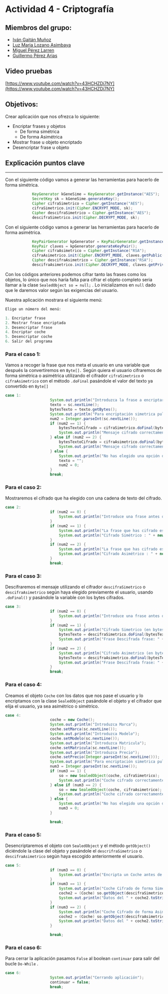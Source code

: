 # Actividad 4 - Criptografía

## Miembros del grupo:

- [Iván Gaitán Muñoz](https://github.com/IGaitanM)
- [Luz Maria Lozano Asimbaya](https://github.com/luzlozas)
- [Miguel Pérez Larren](https://github.com/miguelperezlarren)
- [Guillermo Pérez Arias](https://github.com/guiller91)

## Video pruebas

[https://www.youtube.com/watch?v=43HCHZDi7NY](https://www.youtube.com/watch?v=43HCHZDi7NY)



## Objetivos:

Crear aplicación que nos ofrezca lo siguiente:

- Encriptar frases y objetos
    - De forma simétrica
    - De forma Asimétrica
- Mostrar frase u objeto encriptado
- Desencriptar frase u objeto

## Explicación puntos clave

---

Con el siguiente código vamos a generar las herramientas para hacerlo de forma simétrica. 

```java
			KeyGenerator kGeneSime = KeyGenerator.getInstance("AES");
			SecretKey sk = kGeneSime.generateKey();
			Cipher cifraSimetrico = Cipher.getInstance("AES");
			cifraSimetrico.init(Cipher.ENCRYPT_MODE, sk);
			Cipher descifraSimetrico = Cipher.getInstance("AES");
			descifraSimetrico.init(Cipher.DECRYPT_MODE, sk);
```

Con el siguiente código vamos a generar las herramientas para hacerlo de forma asimétrica. 

```java
			KeyPairGenerator kpGenerator = KeyPairGenerator.getInstance("RSA");
			KeyPair claves = kpGenerator.generateKeyPair();
			Cipher cifraAsimetrico = Cipher.getInstance("RSA");
			cifraAsimetrico.init(Cipher.ENCRYPT_MODE, claves.getPublic());
			Cipher descifraAsimetrico = Cipher.getInstance("RSA");
			descifraAsimetrico.init(Cipher.DECRYPT_MODE, claves.getPrivate());
```

Con los códigos anteriores podemos cifrar tanto las frases como los objetos, lo único que nos haría falta para cifrar el objeto completo seria llamar a la clase `SealedObject so = null;` . Lo inicializamos en `null` dado que le daremos valor según las exigencias del usuario.

Nuestra aplicación mostrara el siguiente menú:

```java
Elige un número del menú:

1. Encriptar frase
2. Mostrar frase encriptada
3. Desencriptar frase
4. Encriptar coche
5. Desencriptar coche
6. Salir del programa
```

### Para el caso 1:

Vamos a recoger la frase que nos meta el usuario en una variable que después la convertiremos en `Byte[].` Según quiera el usuario cifraremos de forma simétrica o asimétrica utilizando el cifrador `cifraSimetrico` o `cifraAsimetrico` con el método `.doFinal`  pasándole el valor del texto ya convertido en `Byte[]`

```java
case 1:
					System.out.println("Introduzca la frase a encriptar");
					texto = sc.nextLine();
					bytesTexto = texto.getBytes();
					System.out.println("Para encriptación simetrica pulse 1\n" + "Para encriptación asimetrica pulse 2");
					num2 = Integer.parseInt(sc.nextLine());
					if (num2 == 1) {
						bytesTextoCifrado = cifraSimetrico.doFinal(bytesTexto);
						System.out.println("Mensaje cifrado correctamente");
					} else if (num2 == 2) {
						bytesTextoCifrado = cifraAsimetrico.doFinal(bytesTexto);
						System.out.println("Mensaje cifrado correctamente");
					} else {
						System.out.println("No has elegido una opción disponible, volveras al menu principal");
						texto = "";
						num2 = 0;
					}
					break;
```

### Para el caso 2:

Mostraremos el cifrado que ha elegido con una cadena de texto del cifrado.

```java
case 2:
					if (num2 == 0) {
						System.out.println("Introduce una frase antes de seleccionar esta opción");
					}
					if (num2 == 1) {
						System.out.println("La frase que has cifrado es: " + texto);
						System.out.println("Cifrado Simétrico : " + new String(bytesTextoCifrado));
					}
					if (num2 == 2) {
						System.out.println("La frase que has cifrado es: " + texto);
						System.out.println("Cifrado Asimétrico : " + new String(bytesTextoCifrado));
					}
					break;
```

### Para el caso 3:

Descifraremos el mensaje utilizando el cifrador `descifraSimetrico` o `descifraAsimetrico` según haya elegido previamente el usuario, usando `.doFinal()` y pasándole la variable con los bytes cifrados.

```java
case 3:
					if (num2 == 0) {
						System.out.println("Introduce una frase antes de seleccionar esta opción");
					}
					if (num2 == 1) {
						System.out.println("Cifrado Simetrico (en bytes): " + bytesTextoCifrado);
						bytesTexto = descifraSimetrico.doFinal(bytesTextoCifrado);
						System.out.println("Frase Descifrada frase: " + new String(bytesTexto));
					}
					if (num2 == 2) {
						System.out.println("Cifrado Asimetrico (en bytes): " + bytesTextoCifrado);
						bytesTexto = descifraAsimetrico.doFinal(bytesTextoCifrado);
						System.out.println("Frase Descifrada frase: " + new String(bytesTexto));
					}
					break;
```

### Para el caso 4:

Creamos el objeto `Coche` con los datos que nos pase el usuario y lo encriptamos con la clase `SealedObject` pasándole el objeto y el cifrador que elija el usuario, ya sea asimétrico o simétrico.

```java
case 4:
					coche = new Coche();
					System.out.println("Introduzca Marca");
					coche.setMarca(sc.nextLine());
					System.out.println("Introduzca Modelo");
					coche.setModelo(sc.nextLine());
					System.out.println("Introduzca Matricula");
					coche.setMatricula(sc.nextLine());
					System.out.println("Introduzca Precio");
					coche.setPrecio(Integer.parseInt(sc.nextLine()));
					System.out.println("Para encriptación simetrica pulse 1\n" + "Para encriptación asimetrica pulse 2");
					num3 = Integer.parseInt(sc.nextLine());
					if (num3 == 1) {
						so = new SealedObject(coche, cifraSimetrico);
						System.out.println("Coche cifrado correctamente");
					} else if (num3 == 2) {
						so = new SealedObject(coche, cifraAsimetrico);
						System.out.println("Coche cifrado correctamente");
					} else {
						System.out.println("No has elegido una opción disponible, volveras al menu principal");
						num3 = 0;
					}

					break;
```

### Para el caso 5:

Desencriptaremos el objeto con `SealedObject` y el método `getObject()` diciéndole la clase del objeto y pasándole el `descrifraSimetrico` o `descifraAsimetrico` según haya escogido anteriormente el usuario.

```java
case 5:
					if (num3 == 0) {
						System.out.println("Encripta un Coche antes de seleccionar esta opción");
					}
					if (num3 == 1) {
						System.out.println("Coche Cifrado de forma Simetrica: " + so.toString());
						coche2 = (Coche) so.getObject(descifraSimetrico);
						System.out.println("Datos del " + coche2.toString());
					}
					if (num3 == 2) {
						System.out.println("Coche Cifrado de forma Asimetrica: " + so.toString());
						coche2 = (Coche) so.getObject(descifraAsimetrico);
						System.out.println("Datos del " + coche2.toString());
					}

					break;
```

### Para el caso 6:

Para cerrar la aplicación pasamos `False` al boolean `continuar` para salir del bucle `Do-While` .

```java
case 6:
					System.out.println("Cerrando aplicación");
					continuar = false;
					break;
```